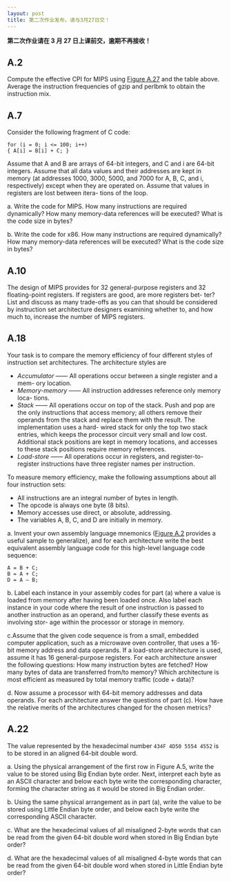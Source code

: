 ```yaml
---
layout: post
title: 第二次作业发布，请与3月27日交！
---
```



**第二次作业请在 3 月 27 日上课前交，逾期不再接收！**


## A.2

Compute the effective CPI for MIPS using [Figure A.27](../../figures/figureA.27.png) and the table
above.  Average  the  instruction  frequencies  of  gzip  and  perlbmk  to  obtain  the
instruction mix.


## A.7

Consider the following fragment of C code:

	for (i = 0; i <= 100; i++)
	{ A[i] = B[i] + C; }

Assume that A and B are arrays of 64-bit integers, and C and i are 64-bit integers.  Assume  that  all  data  values  and  their  addresses  are  kept  in  memory  (at
addresses  1000,  3000,  5000,  and  7000  for  A,  B,  C,  and  i,  respectively)  except
when they are operated on. Assume that values in registers are lost between itera-
tions of the loop.

a.  Write  the  code  for  MIPS.  How  many  instructions  are
required dynamically? How many memory-data references will be executed?
What is the code size in bytes?

b. Write  the  code  for  x86.  How  many  instructions  are  required
dynamically? How many memory-data references will be executed? What is
the code size in bytes?



## A.10

The design of MIPS provides for 32 general-purpose registers and 32 floating-point registers. If registers are good, are more registers bet-
ter? List and discuss as many trade-offs as you can that should be considered by
instruction set architecture designers  examining  whether to, and how much to,
increase the number of MIPS registers.


## A.18

Your task is  to compare the memory efficiency of  four  different
styles of instruction set architectures. The architecture styles are

* *Accumulator* —— All operations occur between a single register and a mem-
ory location.
* *Memory-memory* —— All instruction addresses reference only memory loca-
tions.
* *Stack* —— All operations occur on top of the stack. Push and pop are the only
instructions that access memory; all others remove their operands from the
stack and replace them with the result. The implementation uses a hard-
wired stack for only the top two stack entries, which keeps the processor
circuit  very  small  and  low  cost.  Additional  stack  positions  are  kept  in
memory locations, and accesses to these stack positions require memory
references.
* *Load-store* —— All operations occur in registers, and register-to-register instructions have three register names per instruction.

To  measure  memory  efficiency,  make  the  following  assumptions  about  all
four instruction sets:

* All instructions are an integral number of bytes in length.
* The opcode is always one byte (8 bits).
* Memory accesses use direct, or absolute, addressing.
* The variables A, B, C, and D are initially in memory.

a. Invent your own assembly language mnemonics ([Figure A.2](../../figures/figureA.2.png)
provides a useful sample to generalize), and for each architecture write the
best  equivalent  assembly  language  code  for  this  high-level  language  code
sequence:

	A = B + C;
	B = A + C;
	D = A – B;
  
b. Label each instance in your assembly codes for part (a) where a
value is loaded from memory after having been loaded once. Also label each
instance in your code where the result of one instruction is passed to another
instruction as an operand, and further classify these events as involving stor-
age within the processor or storage in memory.

c.Assume that the given code sequence is from a small, embedded
computer application, such as a microwave oven controller, that uses a 16-bit
memory  address  and  data  operands.  If  a  load-store  architecture  is  used,
assume it has 16 general-purpose registers. For each architecture answer the
following  questions:  How  many  instruction  bytes  are  fetched?  How  many
bytes  of  data  are  transferred  from/to  memory?  Which  architecture  is  most
efficient as measured by total memory traffic (code + data)?

d. Now assume a processor with 64-bit memory addresses and data
operands. For each architecture answer the questions of part (c). How have
the relative merits of the architectures changed for the chosen metrics?


## A.22

The  value  represented  by  the  hexadecimal  number  `434F 4D50 5554 4552` is 
to be stored in an aligned 64-bit double word.

a. Using  the  physical  arrangement  of  the  first  row  in  Figure  A.5,
write the value to be stored using Big Endian byte order. Next, interpret each
byte as an ASCII character and below each byte write the corresponding character, 
forming the character string as it would be stored in Big Endian order.

b. Using  the  same  physical  arrangement  as  in  part  (a),  write  the
value to be stored using Little Endian byte order, and below each byte write
the corresponding ASCII character.

c. What are the hexadecimal values of all misaligned 2-byte words
that  can  be  read  from  the  given  64-bit  double  word  when  stored  in  Big
Endian byte order?

d. What are the hexadecimal values of all misaligned 4-byte words
that  can  be  read  from  the  given  64-bit  double  word  when  stored  in  Little
Endian byte order?
